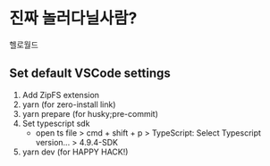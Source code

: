 # 진짜 놀러다닐사람?

헬로월드

## Set default VSCode settings

1. Add ZipFS extension
2. yarn (for zero-install link)
3. yarn prepare (for husky;pre-commit)
4. Set typescript sdk
   - open ts file > cmd + shift + p > TypeScript: Select Typescript version... > 4.9.4-SDK
5. yarn dev (for HAPPY HACK!)
